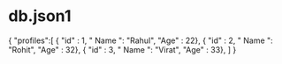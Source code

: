 # db.json1
{ 
"profiles":[
{ "id" : 1, " Name ": "Rahul", "Age" : 22},
{ "id" : 2, " Name ": "Rohit", "Age" : 32},
{ "id" : 3, " Name ": "Virat", "Age" : 33},
]
}

